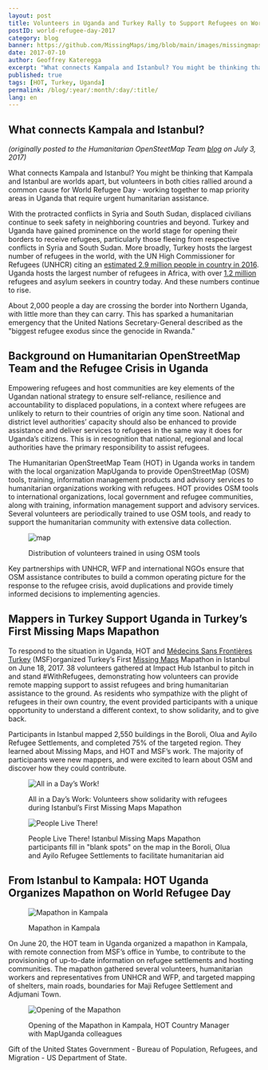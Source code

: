 ```yaml
---
layout: post
title: Volunteers in Uganda and Turkey Rally to Support Refugees on World Refugee Day
postID: world-refugee-day-2017
category: blog
banner: https://github.com/MissingMaps/img/blob/main/images/missingmaps-blog_20170710_banner.jpg
date: 2017-07-10
author: Geoffrey Kateregga
excerpt: "What connects Kampala and Istanbul? You might be thinking that Kampala and Istanbul are worlds apart, but volunteers in both cities rallied around a common cause for World Refugee Day - working together to map priority areas in Uganda that require urgent humanitarian assistance."
published: true
tags: [HOT, Turkey, Uganda]
permalink: /blog/:year/:month/:day/:title/
lang: en
---
```


## What connects Kampala and Istanbul?

_(originally posted to the Humanitarian OpenSteetMap Team [blog](https://www.hotosm.org/updates/2017-07-03_volunteers_in_uganda_and_turkey_rally_to_support_refugees_on_world_refugee_day) on July 3, 2017)_

What connects Kampala and Istanbul? You might be thinking that Kampala and Istanbul are worlds apart, but volunteers in both cities rallied around a common cause for World Refugee Day - working together to map priority areas in Uganda that require urgent humanitarian assistance.

With the protracted conflicts in Syria and South Sudan, displaced civilians continue to seek safety in neighboring countries and beyond. Turkey and Uganda have gained prominence on the world stage for opening their borders to receive refugees, particularly those fleeing from respective conflicts in Syria and South Sudan. More broadly, Turkey hosts the largest number of refugees in the world, with the UN High Commissioner for Refugees (UNHCR) citing an [estimated 2.9 million people in country in 2016](http://www.unhcr.org/statistics/unhcrstats/5943e8a34/global-trends-forced-displacement-2016.html). Uganda hosts the largest number of refugees in Africa, with over [1.2 million](http://www.un.org/apps/news/story.asp?NewsID=57050#.WVEh0ROGOgQ) refugees and asylum seekers in country today. And these numbers continue to rise.

About 2,000 people a day are crossing the border into Northern Uganda, with little more than they can carry. This has sparked a humanitarian emergency that the United Nations Secretary-General described as the "biggest refugee exodus since the genocide in Rwanda."

## Background on Humanitarian OpenStreetMap Team and the Refugee Crisis in Uganda

Empowering refugees and host communities are key elements of the Ugandan national strategy to ensure self-reliance, resilience and accountability to displaced populations, in a context where refugees are unlikely to return to their countries of origin any time soon. National and district level authorities’ capacity should also be enhanced to provide assistance and deliver services to refugees in the same way it does for Uganda’s citizens. This is in recognition that national, regional and local authorities have the primary responsibility to assist refugees.

The Humanitarian OpenStreetMap Team (HOT) in Uganda works in tandem with the local organization MapUganda to provide OpenStreetMap (OSM) tools, training, information management products and advisory services to humanitarian organizations working with refugees. HOT provides OSM tools to international organizations, local government and refugee communities, along with training, information management support and advisory services. Several volunteers are periodically trained to use OSM tools, and ready to support the humanitarian community with extensive data collection.

<figure>
<img src="https://github.com/MissingMaps/img/blob/main/images/missingmaps-blog_20170710_map.jpg" alt="map">
<p class="caption">Distribution of volunteers trained in using OSM tools</p>
</figure>

Key partnerships with UNHCR, WFP and international NGOs ensure that OSM assistance contributes to build a common operating picture for the response to the refugee crisis, avoid duplications and provide timely informed decisions to implementing agencies.

## Mappers in Turkey Support Uganda in Turkey’s First Missing Maps Mapathon

To respond to the situation in Uganda, HOT and [Médecins Sans Frontières Turkey](http://sinirtanimayandoktorlar.org/) (MSF)organized Turkey’s First [Missing Maps](http://www.missingmaps.org/) Mapathon in Istanbul on June 18, 2017. 38 volunteers gathered at Impact Hub Istanbul to pitch in and stand #WithRefugees, demonstrating how volunteers can provide remote mapping support to assist refugees and bring humanitarian assistance to the ground. As residents who sympathize with the plight of refugees in their own country, the event provided participants with a unique opportunity to understand a different context, to show solidarity, and to give back.

Participants in Istanbul mapped 2,550 buildings in the Boroli, Olua and Ayilo Refugee Settlements, and completed 75% of the targeted region. They learned about Missing Maps, and HOT and MSF’s work. The majority of participants were new mappers, and were excited to learn about OSM and discover how they could contribute.

<figure>
<img src="https://github.com/MissingMaps/img/blob/main/images/missingmaps-blog_20170710_pic1.jpg" alt="All in a Day’s Work!">
<p class="caption">All in a Day’s Work: Volunteers show solidarity with refugees during Istanbul’s First Missing Maps Mapathon</p>
</figure>

<figure>
<img src="https://github.com/MissingMaps/img/blob/main/images/missingmaps-blog_20170710_pic2.jpg" alt="People Live There!">
<p class="caption">People Live There! Istanbul Missing Maps Mapathon participants fill in "blank spots" on the map in the Boroli, Olua and Ayilo Refugee Settlements to facilitate humanitarian aid</p>
</figure>

## From Istanbul to Kampala: HOT Uganda Organizes Mapathon on World Refugee Day

<figure>
<img src="https://github.com/MissingMaps/img/blob/main/images/missingmaps-blog_20170710_pic3.jpg" alt="Mapathon in Kampala">
<p class="caption">Mapathon in Kampala</p>
</figure>

On June 20, the HOT team in Uganda organized a mapathon in Kampala, with remote connection from MSF’s office in Yumbe, to contribute to the provisioning of up-to-date information on refugee settlements and hosting communities. The mapathon gathered several volunteers, humanitarian workers and representatives from UNHCR and WFP, and targeted mapping of shelters, main roads, boundaries for Maji Refugee Settlement and Adjumani Town.

<figure>
<img src="https://github.com/MissingMaps/img/blob/main/images/missingmaps-blog_20170710_pic4.jpg" alt="Opening of the Mapathon">
<p class="caption">Opening of the Mapathon in Kampala, HOT Country Manager with MapUganda colleagues</p>
</figure>

Gift of the United States Government - Bureau of Population, Refugees, and Migration - US Department of State.


